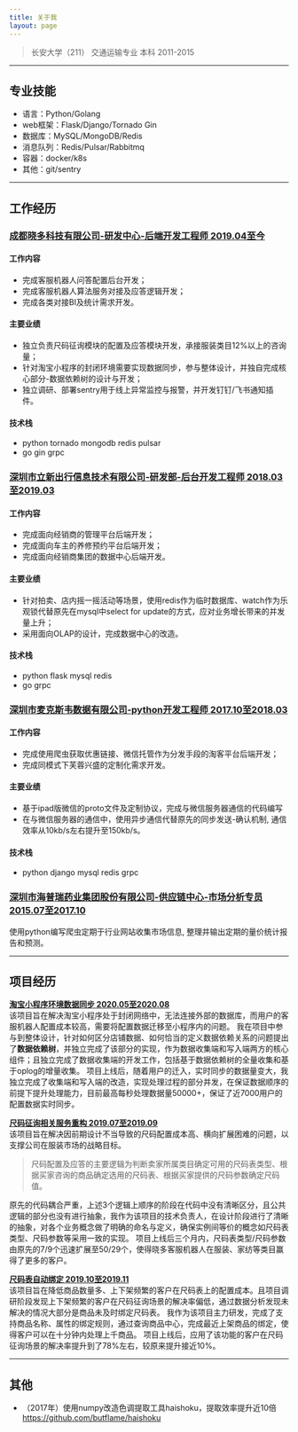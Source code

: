 ```yaml
---
title: 关于我
layout: page
---
```


> 长安大学（211） 交通运输专业 本科  2011-2015

--- 

## 专业技能
- 语言：Python/Golang
- web框架：Flask/Django/Tornado Gin
- 数据库：MySQL/MongoDB/Redis
- 消息队列：Redis/Pulsar/Rabbitmq
- 容器：docker/k8s
- 其他：git/sentry

---

## 工作经历
### <u>成都晓多科技有限公司-研发中心-后端开发工程师 2019.04至今</u>
#### 工作内容
- 完成客服机器人问答配置后台开发；
- 完成客服机器人算法服务对接及应答逻辑开发；
- 完成各类对接BI及统计需求开发。

#### 主要业绩
- 独立负责尺码征询模块的配置及应答模块开发，承接服装类目12%以上的咨询量；
- 针对淘宝小程序的封闭环境需要实现数据同步，参与整体设计，并独自完成核心部分-数据依赖树的设计与开发；
- 独立调研、部署sentry用于线上异常监控与报警，并开发钉钉/飞书通知插件。

#### 技术栈
- python tornado mongodb redis pulsar
- go gin grpc

### <u>深圳市立新出行信息技术有限公司-研发部-后台开发工程师  2018.03至2019.03</u>
#### 工作内容
- 完成面向经销商的管理平台后端开发；
- 完成面向车主的养修预约平台后端开发；
- 完成面向经销商集团的数据中心后端开发。

#### 主要业绩
- 针对拍卖、店内摇一摇活动等场景，使用redis作为临时数据库、watch作为乐观锁代替原先在mysql中select for update的方式，应对业务增长带来的并发量上升；
- 采用面向OLAP的设计，完成数据中心的改造。

#### 技术栈
- python flask mysql redis
- go grpc

### <u>深圳市麦克斯韦数据有限公司-python开发工程师 2017.10至2018.03</u>
#### 工作内容
- 完成使用爬虫获取优惠链接、微信托管作为分发手段的淘客平台后端开发；
- 完成同模式下芙蓉兴盛的定制化需求开发。

#### 主要业绩
- 基于ipad版微信的proto文件及定制协议，完成与微信服务器通信的代码编写
- 在与微信服务器的通信中，使用异步通信代替原先的同步发送-确认机制, 通信效率从10kb/s左右提升至150kb/s。

#### 技术栈
- python django mysql redis grpc

### <u>深圳市海普瑞药业集团股份有限公司-供应链中心-市场分析专员  2015.07至2017.10</u>
使用python编写爬虫定期于行业网站收集市场信息, 整理并输出定期的量价统计报告和预测。

---

## 项目经历
**<u>淘宝小程序环境数据同步 2020.05至2020.08</u>**  
该项目旨在解决淘宝小程序处于封闭网络中，无法连接外部的数据库，而用户的客服机器人配置成本较高，需要将配置数据迁移至小程序内的问题。
我在项目中参与到整体设计，针对如何区分店铺数据、如何恰当的定义数据依赖关系的问题提出了**数据依赖树**，并独立完成了该部分的实现，作为数据收集端和写入端两方的核心组件；且独立完成了数据收集端的开发工作，包括基于数据依赖树的全量收集和基于oplog的增量收集。
项目上线后，随着用户的迁入，实时同步的数据量变大，我独立完成了收集端和写入端的改造，实现处理过程的部分并发，在保证数据顺序的前提下提升处理能力，目前最高每秒处理数据量50000+，保证了近7000用户的配置数据实时同步。

**<u>尺码征询相关服务重构 2019.07至2019.09</u>**  
该项目旨在解决因前期设计不当导致的尺码配置成本高、横向扩展困难的问题，以支撑公司在服装市场的战略目标。
> 尺码配置及应答的主要逻辑为判断卖家所属类目确定可用的尺码表类型、根据买家咨询的商品确定选用的尺码表、根据买家提供的尺码参数确定尺码值。

原先的代码耦合严重，上述3个逻辑上顺序的阶段在代码中没有清晰区分，且公共逻辑的部分也没有进行抽象，我作为该项目的技术负责人，在设计阶段进行了清晰的抽象，对各个业务概念做了明确的命名与定义，确保实例间等价的概念如尺码表类型、尺码参数等采用一致的实现。
项目上线后三个月内，尺码表类型/尺码参数由原先的7/9个迅速扩展至50/29个，使得晓多客服机器人在服装、家纺等类目赢得了更多的客户。

**<u>尺码表自动绑定 2019.10至2019.11</u>**  
该项目旨在降低商品数量多、上下架频繁的客户在尺码表上的配置成本。且项目调研阶段发现上下架频繁的客户在尺码征询场景的解决率偏低，通过数据分析发现未解决的情况大部分是商品未及时绑定尺码表。
我作为该项目主力研发，完成了支持商品名称、属性的绑定规则，通过查询商品中心，完成最近上架商品的绑定，使得客户可以在十分钟内处理上千商品。
项目上线后，应用了该功能的客户在尺码征询场景的解决率提升到了78%左右，较原来提升接近10%。


---

## 其他
- （2017年）使用numpy改造色调提取工具haishoku，提取效率提升近10倍 https://github.com/butflame/haishoku